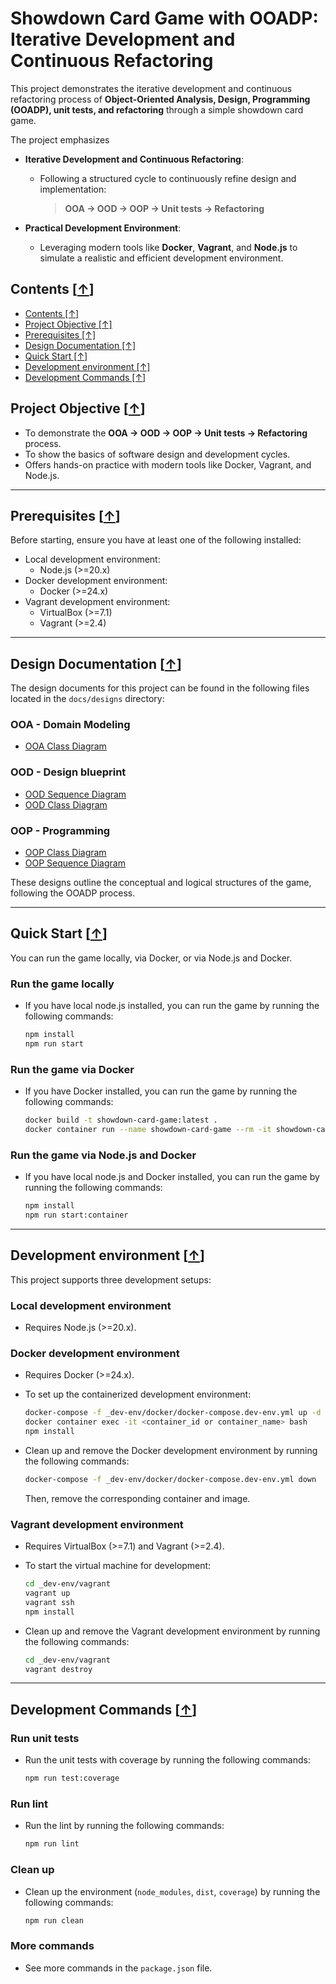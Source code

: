 # Showdown Card Game with OOADP: Iterative Development and Continuous Refactoring

This project demonstrates the iterative development and continuous refactoring process of **Object-Oriented Analysis, Design, Programming (OOADP), unit tests, and refactoring** through a simple showdown card game.

The project emphasizes

- **Iterative Development and Continuous Refactoring**:
  - Following a structured cycle to continuously refine design and implementation:

    > **OOA -> OOD -> OOP -> Unit tests -> Refactoring**

- **Practical Development Environment**:
  - Leveraging modern tools like **Docker**, **Vagrant**, and **Node.js** to simulate a realistic and efficient development environment.

## Contents [[↑](#showdown-card-game-with-ooadp-iterative-development-and-continuous-refactoring)]

- [Contents \[↑\]](#contents-)
- [Project Objective \[↑\]](#project-objective-)
- [Prerequisites \[↑\]](#prerequisites-)
- [Design Documentation \[↑\]](#design-documentation-)
- [Quick Start \[↑\]](#quick-start-)
- [Development environment \[↑\]](#development-environment-)
- [Development Commands \[↑\]](#development-commands-)

## Project Objective [[↑](#showdown-card-game-with-ooadp-iterative-development-and-continuous-refactoring)]

- To demonstrate the **OOA -> OOD -> OOP -> Unit tests -> Refactoring** process.
- To show the basics of software design and development cycles.
- Offers hands-on practice with modern tools like Docker, Vagrant, and Node.js.

---

## Prerequisites [[↑](#showdown-card-game-with-ooadp-iterative-development-and-continuous-refactoring)]

Before starting, ensure you have at least one of the following installed:

- Local development environment:
  - Node.js (>=20.x)
- Docker development environment:
  - Docker (>=24.x)
- Vagrant development environment:
  - VirtualBox (>=7.1)
  - Vagrant (>=2.4)

---

## Design Documentation [[↑](#showdown-card-game-with-ooadp-iterative-development-and-continuous-refactoring)]

The design documents for this project can be found in the following files located in the `docs/designs` directory:

### OOA - Domain Modeling

- [OOA Class Diagram](docs/designs/1-OOA-ClassDiagram-Showdown-v0.0.0.png)

### OOD - Design blueprint

- [OOD Sequence Diagram](docs/designs/2.1-OOD-SeqDiagram-Showdown-v0.1.0.png)
- [OOD Class Diagram](docs/designs/2.2-OOD-ClassDiagram-Showdown-v0.1.0.png)

### OOP - Programming

- [OOP Class Diagram](docs/designs/3.1-OOP-ClassDiagram-Showdown-v0.1.0.png)
- [OOP Sequence Diagram](docs/designs/3.2-OOP-SeqDiagram-Showdown-v0.1.0.png)

These designs outline the conceptual and logical structures of the game, following the OOADP process.

---

## Quick Start [[↑](#showdown-card-game-with-ooadp-iterative-development-and-continuous-refactoring)]

You can run the game locally, via Docker, or via Node.js and Docker.

### Run the game locally

- If you have local node.js installed, you can run the game by running the following commands:

  ```bash
  npm install
  npm run start
  ```

### Run the game via Docker

- If you have Docker installed, you can run the game by running the following commands:

  ```bash
  docker build -t showdown-card-game:latest .
  docker container run --name showdown-card-game --rm -it showdown-card-game:latest
  ```

### Run the game via Node.js and Docker

- If you have local node.js and Docker installed, you can run the game by running the following commands:

  ```bash
  npm install
  npm run start:container
  ```

---

## Development environment [[↑](#showdown-card-game-with-ooadp-iterative-development-and-continuous-refactoring)]

This project supports three development setups:

### Local development environment

- Requires Node.js (>=20.x).

### Docker development environment

- Requires Docker (>=24.x).
- To set up the containerized development environment:

  ```bash
  docker-compose -f _dev-env/docker/docker-compose.dev-env.yml up -d
  docker container exec -it <container_id or container_name> bash
  npm install
  ```

- Clean up and remove the Docker development environment by running the following commands:

  ```bash
  docker-compose -f _dev-env/docker/docker-compose.dev-env.yml down
  ```

  Then, remove the corresponding container and image.

### Vagrant development environment

- Requires VirtualBox (>=7.1) and Vagrant (>=2.4).
- To start the virtual machine for development:

  ```bash
  cd _dev-env/vagrant
  vagrant up
  vagrant ssh
  npm install
  ```

- Clean up and remove the Vagrant development environment by running the following commands:

  ```bash
  cd _dev-env/vagrant
  vagrant destroy
  ```

---

## Development Commands [[↑](#showdown-card-game-with-ooadp-iterative-development-and-continuous-refactoring)]

### Run unit tests

- Run the unit tests with coverage by running the following commands:

  ```bash
  npm run test:coverage
  ```

### Run lint

- Run the lint by running the following commands:

  ```bash
  npm run lint
  ```

### Clean up

- Clean up the environment (`node_modules`, `dist`, `coverage`) by running the following commands:

  ```bash
  npm run clean
  ```

### More commands

- See more commands in the `package.json` file.
